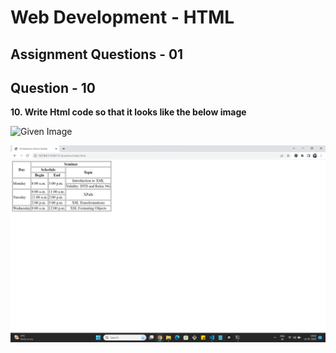 # **Web Development - HTML**
## **Assignment Questions - 01**
## **Question - 10**

**10. Write Html code so that it looks like the below image**

![Given Image](https://file.notion.so/f/s/365d0427-ccce-4f03-8f68-f71394cb86b5/Untitled.png?id=bc83e227-e490-4173-966b-be20296428d1&table=block&spaceId=6fae2e0f-dedc-48e9-bc59-af2654c78209&expirationTimestamp=1689256800000&signature=EjILdvGfnIAk9vNcx-CFOY3s-sN7u80akg9hP4eO8Xc&downloadName=Untitled.png)

![Output Image](./Output%20Image.png)